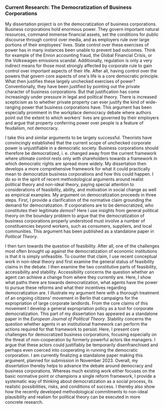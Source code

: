 ### Current Research: The Democratization of Business Corporations

My dissertation project is on the democratization of business corporations. Business corporations hold enormous power. They govern important natural resources, command immense financial assets, set the conditions for public discourse through control over media, and as employers rule over large portions of their employees' lives. State control over these exercises of power has in many instances been unable to prevent bad outcomes. Think for example of the Enron accounting fraud, the Global Financial Crisis, or the Volkswagen emissions scandal. Additionally, regulation is only a very indirect means for those most strongly affected by corporate rule to gain control over important aspects of their life. After all, having control over the powers that govern core aspects of one's life is a core democratic principle. What then justifies these largely unchecked exercises of power? Conventionally, they have been justified by pointing out the private character of business corporations. But that justification has come increasingly under pressure in legal and political theory. There is increased scepticism as to whether private property can ever justify the kind of wide-ranging power that business corporations have. This argument has been especially prominent in the workplace democracy debate where authors point out the extent to which workers' lives are governed by their employers and argue that property conferring power over people is a feature of feudalism, not democracy. 

I take this and similar arguments to be largely successful. Theorists have convincingly established that the current scope of unchecked corporate power is unjustifiable in a democratic society. Business corporations should therefore be democratized, i. e. changed away from the current framework where ultimate control rests only with shareholders towards a framework in which democratic rights are spread more widely. My dissertation then develops a more comprehensive framework for what it could practically mean to democratize business corporations and how this could happen. I do so in the spirit of recent methodological arguments around realist political theory and non-ideal theory, paying special attention to considerations of feasibility, ability, and motivation in social change as well as empirical examples. My argument on democratization proceeds in three steps. First, I provide a clarification of the normative claim grounding the demand for democratization. If corporations are to be democratized, who constitutes their legitimate *demos*? Here I use insights from general political theory on the boundary problem to argue that the democratization of business corporations properly understood must involve a number of constituencies beyond workers, such as consumers, suppliers, and local communities. This argument has been published as a standalone paper in *Political Theory*.

I then turn towards the question of feasibility. After all, one of the challenges most often brought up against the democratization of economic institutions is that it is simply unfeasible. To counter that claim, I use recent conceptual work in non-ideal theory and first examine the general status of feasibility claims in the debate. I then examine the two constitutive parts of feasibility, accessibility and stability. Accessibility concerns the question whether an agent can achieve a change from where they currently are. Here, I show what paths there are towards democratization, what agents have the power to pursue these reforms and what their incentives regarding democratization are. I illustrate my argument here with a thorough treatment of an ongoing citizens' movement in Berlin that campaigns for the expropriation of large corporate landlords. From the core claims of this movement I develop a general expropriation policy as a tool for corporate democratization. This part of my dissertation has appeared as a standalone paper in the *European Journal of Political Theory*. Stability concerns the question whether agents in an institutional framework can perform the actions required for that framework to persist. Here, I present core challenges for democratized business corporations, focusing especially on the threat of non-cooperation by formerly powerful actors like managers. I argue that these actors could justifiably be temporarily disenfranchised and perhaps even coerced into cooperating in running the democratic corporation. I am currently finalizing a standalone paper making this argument, planned for submission in November 2023. Overall, my dissertation thereby helps to advance the debate around democracy and business corporations. Whereas much existing work either focuses on the basic normative point or champions a single reform framework, I provide a systematic way of thinking about democratization as a social process, its realistic possibilities, risks, and conditions of success. I thereby also show how the recently developed methodological commitments to non-ideal plausibility and realism for political theory can be executed in more concrete research.
